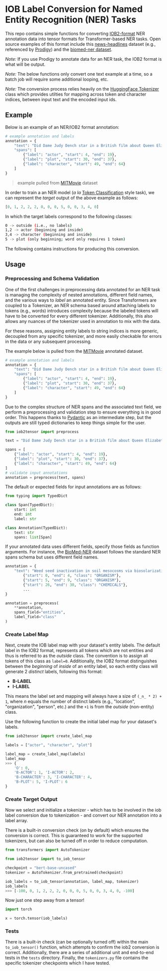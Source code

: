 # IOB Label Conversion for Named Entity Recognition (NER) Tasks

This repo contains simple functions for converting [IOB2-format](<https://en.wikipedia.org/wiki/Inside–outside–beginning_(tagging)>) NER annotation data into tensor formats for Transformer-based NER tasks. Open source examples of this format include this [news-headlines](https://raw.githubusercontent.com/explosion/prodigy-recipes/master/example-datasets/annotated_news_headlines-ORG-PERSON-LOCATION-ner.jsonl) dataset (e.g., referenced by [Prodigy](https://prodi.gy/docs#first-steps3)) and the [biomed-ner dataset](https://huggingface.co/datasets/knowledgator/biomed_NER).

_Note:_ If you use Prodigy to annotate data for an NER task, the IOB2 format is what will be output.

_Note:_ The below functions only convert one text example at a time, so a batch job will require some additional looping, etc.

_Note:_ The conversion process relies heavily on the [HuggingFace Tokenizer](https://huggingface.co/docs/transformers/en/main_classes/tokenizer) class which provides utilties for mapping across token and character indices, between input text and the encoded input ids.

## Example

Below is an example of an NER/IOB2 format annotation:

```python
# example annotation and labels
annotation = {
    "text": "Did Dame Judy Dench star in a British film about Queen Elizabeth?",
    "spans": [
        {"label": "actor", "start": 4, "end": 19},
        {"label": "plot", "start": 30, "end": 37},
        {"label": "character", "start": 49, "end": 64}
    ]
}
```

> example pulled from [MITMovie](https://groups.csail.mit.edu/sls/downloads/movie/) dataset

In order to train a an NER model (_a la_ [Token Classification](https://huggingface.co/docs/transformers/en/tasks/token_classification) style task), we can represent the _target_ output of the above example as follows:

```python
[0, 1, 2, 2, 2, 0, 0, 0, 5, 0, 0, 3, 4, 0]
```

In which the target labels correspond to the following classes:

```sh
0 -> outside (i.e., no labels)
1,2 -> actor (beginning and inside)
3,4 -> character (beginning and inside)
5 -> plot (only beginning; word only requires 1 token)
```

The following contains instructions for producing this conversion.

## Usage

### Preprocessing and Schema Validation

One of the first challenges in preprocessing data annotated for an NER task is managing the complexity of nested annotations, different field names, and the various ways to _label_ an annotated entity. Since Transformers are coupled to a Tokenizer, an NER schema based around attaching labels to tokens (e.g., words) introduces complexity because the labeled tokens will have to be converted for every different tokenizer. Additionally, this also allows any nuances of the tokenizer used in annotation to mix with the data.

For these reasons, assigning entity labels to string indices is more generic, decoupled from any specific tokenizer, and more easily checkable for errors in the data or any subsequent processing.

The example below is pulled from the [MITMovie](https://groups.csail.mit.edu/sls/downloads/movie/) annotated dataset.

```python
# example annotation and labels
annotation = {
    "text": "Did Dame Judy Dench star in a British film about Queen Elizabeth?",
    "spans": [
        {"label": "actor", "start": 4, "end": 19},
        {"label": "plot", "start": 30, "end": 37},
        {"label": "character", "start": 49, "end": 64}
    ]
}
```

Due to the complex structure of NER spans and the associated text field, we perform a preprocessing and validation step to ensure everything is in good order. This happens thanks to [Pydantic](https://docs.pydantic.dev/latest/) as an intermediate step, but the outputs are still typed dictionaries to keep things simple for the user.

```python
from iob2tensor import preprocess

text = "Did Dame Judy Dench star in a British film about Queen Elizabeth?"

spans = [
    {"label": "actor", "start": 4, "end": 19},
    {"label": "plot", "start": 30, "end": 37},
    {"label": "character", "start": 49, "end": 64}
]
# validate input annotations
annotation = preprocess(text, spans)
```

The default or expected fields for input annotations are as follows:

```python
from typing import TypedDict

class Span(TypedDict):
    start: int
    end: int
    label: str

class Annotation(TypedDict):
    text: str
    spans: list[Span]
```

If your annotated data uses different fields, specify those fields as function arguments. For instance, the [BioMed-NER](https://huggingface.co/datasets/knowledgator/biomed_NER) dataset follows the standard NER spans schema but uses different field names.

```python
annotation = {
    "text": "Weed seed inactivation in soil mesocosms via biosolarization..." "entities": [
        {"start": 0, "end": 4, "class": "ORGANISM"},
        {"start": 5, "end": 9, "class": "ORGANISM"},
        {"start": 26, "end": 30, "class": "CHEMICALS"},
        ...
}

annotation = preprocess(
    **annotation,
    spans_field="entities",
    label_field="class"
)
```

### Create Label Map

Next, create the IOB label map with your dataset's entity labels. The default label in the IOB2 format, represents all tokens which are not entities and thus is referred to as the _outside_ class. The convention is to assign all tokens of this class as `label=0`. Additionally, the IOB2 format distinguishes between the _beginning_ of _inside_ of an entity label, so each entity class will generate 2 _distinct_ labels, following this format:

- **B-LABEL**
- **I-LABEL**

This means the label set and mapping will always have a size of `(_n_ * 2) + 1`, where _n_ equals the number of distinct labels (e.g., "location", "organization", "person", etc.) and the `+1` is from the _outside_ (non-entity) class.

Use the following function to create the initial label map for your dataset's labels.

```python
from iob2tensor import create_label_map

labels = ["actor", "character", "plot"]

label_map = create_label_map(labels)
label_map
>>> {
    'O': 0,
    'B-ACTOR': 1, 'I-ACTOR': 2,
    'B-CHARACTER': 3, 'I-CHARACTER': 4,
    'B-PLOT': 5, 'I-PLOT': 6
}
```

### Create Target Output

Now we select and initialize a tokenizer - which has to be involved in the iob label conversion due to tokenization - and convert our NER annotation into a label array.

There is a built-in conversion check (on by default) which ensures the conversion is correct. This is guaranteed to work for the supported tokenizers, but can also be turned off in order to reduce computation.

```python
from transformers import AutoTokenizer

from iob2tensor import to_iob_tensor

checkpoint = "bert-base-uncased"
tokenizer = AutoTokenizer.from_pretrained(checkpoint)

iob_labels = to_iob_tensor(annotation, label_map, tokenizer)
iob_labels
>>> [-100, 0, 1, 2, 2, 2, 0, 0, 0, 5, 0, 0, 3, 4, 0, -100]
```

Now just one step away from a tensor!

```python
import torch

x = torch.tensor(iob_labels)
```

### Tests

There is a built-in check (can be optionally turned off) within the main `to_iob_tensor()` function, which attempts to confirm the iob2 conversion is correct. Additionally, there are a series of additional unit and end-to-end tests in the `tests` directory. Finally, the `tokenizers.py` file contains the specific tokenizer checkpoints which I have tested.
